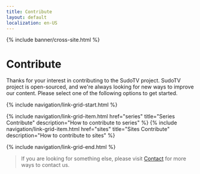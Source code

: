 ```yaml
---
title: Contribute
layout: default
localization: en-US
---
```


{% include banner/cross-site.html %}

# Contribute

Thanks for your interest in contributing to the SudoTV project. SudoTV project is open-sourced, and we're always looking for new ways to improve our content. Please select one of the following options to get started.

{% include navigation/link-grid-start.html %}

{% include navigation/link-grid-item.html
    href="series"
    title="Series Contribute"
    description="How to contribute to series"
%}
{% include navigation/link-grid-item.html
    href="sites"
    title="Sites Contribute"
    description="How to contribute to sites"
%}

{% include navigation/link-grid-end.html %}

> If you are looking for something else, please visit [Contact](https://sudo.tv/contact) for more ways to contact us.
